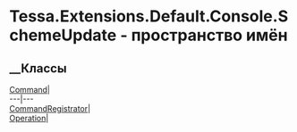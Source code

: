 # Tessa.Extensions.Default.Console.SchemeUpdate - пространство имён
## __Классы
[Command](T_Tessa_Extensions_Default_Console_SchemeUpdate_Command.htm)|  
---|---  
[CommandRegistrator](T_Tessa_Extensions_Default_Console_SchemeUpdate_CommandRegistrator.htm)|  
[Operation](T_Tessa_Extensions_Default_Console_SchemeUpdate_Operation.htm)|
